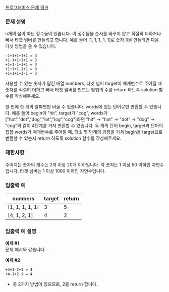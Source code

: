 ﻿[프로그래머스 문제 링크](https://school.programmers.co.kr/learn/courses/30/lessons/43165)

### 문제 설명
n개의 음이 아닌 정수들이 있습니다. 이 정수들을 순서를 바꾸지 않고 적절히 더하거나 빼서 타겟 넘버를 만들려고 합니다. 예를 들어 [1, 1, 1, 1, 1]로 숫자 3을 만들려면 다음 다섯 방법을 쓸 수 있습니다.

```
-1+1+1+1+1 = 3
+1-1+1+1+1 = 3
+1+1-1+1+1 = 3
+1+1+1-1+1 = 3
+1+1+1+1-1 = 3
```
사용할 수 있는 숫자가 담긴 배열 numbers, 타겟 넘버 target이 매개변수로 주어질 때 숫자를 적절히 더하고 빼서 타겟 넘버를 만드는 방법의 수를 return 하도록 solution 함수를 작성해주세요.

한 번에 한 개의 알파벳만 바꿀 수 있습니다.
words에 있는 단어로만 변환할 수 있습니다. 예를 들어 begin이 "hit", target가 "cog", words가 ["hot","dot","dog","lot","log","cog"]라면 "hit" → "hot" → "dot" → "dog" → "cog"와 같이 4단계를 거쳐 변환할 수 있습니다.
두 개의 단어 begin, target과 단어의 집합 words가 매개변수로 주어질 때, 최소 몇 단계의 과정을 거쳐 begin을 target으로 변환할 수 있는지 return 하도록 solution 함수를 작성해주세요.

### 제한사항
주어지는 숫자의 개수는 2개 이상 20개 이하입니다.
각 숫자는 1 이상 50 이하인 자연수입니다.
타겟 넘버는 1 이상 1000 이하인 자연수입니다.

### 입출력 예

| numbers | target | return |
|---------|--------|--------|
| [1, 1, 1, 1, 1] | 3 | 5 |
| [4, 1, 2, 1]    | 4 | 2 |


### 입출력 예 설명
**예제 #1**<br>
문제 예시와 같습니다.

**예제 #2**<br>
```
+4+1-2+1 = 4
+4-1+2-1 = 4
```
- 총 2가지 방법이 있으므로, 2를 return 합니다.